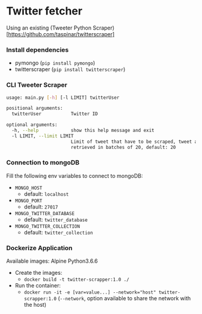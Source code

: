 # Twitter fetcher

Using an existing (Tweeter Python Scraper)[https://github.com/taspinar/twitterscraper]

### Install dependencies

- pymongo (`pip install pymongo`)
- twitterscraper (`pip install twitterscraper`)

### CLI Tweeter Scraper

```bash
usage: main.py [-h] [-l LIMIT] twitterUser

positional arguments:
  twitterUser           Twitter ID

optional arguments:
  -h, --help            show this help message and exit
  -l LIMIT, --limit LIMIT
                        Limit of tweet that have to be scraped, tweet are
                        retrieved in batches of 20, default: 20
```

### Connection to mongoDB

Fill the following env variables to connect to mongoDB:

- `MONGO_HOST`
  - default: `localhost`
- `MONGO_PORT`
  - default: `27017`
- `MONGO_TWITTER_DATABASE`
  - default: `twitter_database`
- `MONGO_TWITTER_COLLECTION`
  - default: `twitter_collection`

### Dockerize Application

Available images: Alpine Python3.6.6

- Create the images:
  - `docker build -t twitter-scrapper:1.0 ./`
- Run the container:
  - `docker run -it -e [var=value...] --network="host" twitter-scrapper:1.0` (`--network`, option available to share the network with the host)
